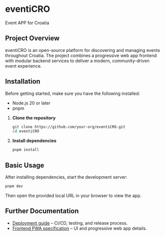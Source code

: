 # eventiCRO

Event APP for Croatia

## Project Overview

eventiCRO is an open-source platform for discovering and managing events
throughout Croatia. The project combines a progressive web app frontend with
modular backend services to deliver a modern, community-driven event
experience.

## Installation

Before getting started, make sure you have the following installed:

- Node.js 20 or later
- pnpm

1. **Clone the repository**
   ```sh
   git clone https://github.com/your-org/eventiCRO.git
   cd eventiCRO
   ```
2. **Install dependencies**
   ```sh
   pnpm install
   ```

## Basic Usage

After installing dependencies, start the development server:

```sh
pnpm dev
```

Then open the provided local URL in your browser to view the app.

## Further Documentation

- [Deployment guide](deployment-docs.md) – CI/CD,
  testing, and release process.
- [Frontend PWA specification](frontend-ui-pwa.md) – UI and progressive web app
  details.

